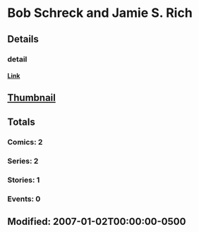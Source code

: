 # Bob Schreck and Jamie S. Rich 
## Details
### detail
#### [Link](http://marvel.com/comics/creators/5274/bob_schreck_and_jamie_s_rich?utm_campaign=apiRef&utm_source=225578a89fc76f3d20fbffda5d17a88d)
## [Thumbnail](http://i.annihil.us/u/prod/marvel/i/mg/3/90/4bc35d8366408.jpg)
## Totals
### Comics: 2
### Series: 2
### Stories: 1
### Events: 0
## Modified: 2007-01-02T00:00:00-0500